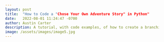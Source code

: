 ```yaml
---
layout: post
title:  "How to Code a "Chose Your Own Adventure Story" in Python"
date:   2022-08-01 11:24:47 -0700
author: Austin Carter
description: A tutorial, with code examples, of how to create a branching paths story in python.
image: /assets/images/image5.jpg
---
```


